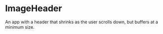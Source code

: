 # ImageHeader
An app with a header that shrinks as the user scrolls down, but buffers at a minimum size.
